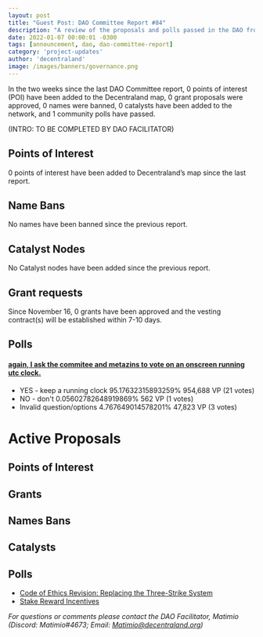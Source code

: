 ```yaml
---
layout: post
title: "Guest Post: DAO Committee Report #84"
description: "A review of the proposals and polls passed in the DAO from November 16 through November 30".
date: 2022-01-07 00:00:01 -0300
tags: [announcement, dao, dao-committee-report]
category: 'project-updates'
author: 'decentraland'
image: /images/banners/governance.png
---
```


In the two weeks since the last DAO Committee report, 0 points of interest (POI) have been added to the Decentraland map, 0 grant proposals were approved, 0 names were banned, 0 catalysts have been added to the network, and 1 community polls have passed.

(INTRO: TO BE COMPLETED BY DAO FACILITATOR)

## Points of Interest
0 points of interest have been added to Decentraland’s map since the last report.


## Name Bans

No names have been banned since the previous report.

## Catalyst Nodes
No Catalyst nodes have been added since the previous report.


## Grant requests
Since November 16, 0 grants have been approved and the vesting contract(s) will be established within 7-10 days.


## Polls

#### [again, I ask the commitee and metazins to vote on an onscreen running utc clock.](https://governance.decentraland.org/proposal/?id=eeddfa59-cd60-453c-98c3-19a7ea148535)

* YES - keep a running clock 95.17632315893259% 954,688 VP (21 votes)
* NO - don&#39;t 0.05602782648919869% 562 VP (1 votes)
* Invalid question/options 4.767649014578201% 47,823 VP (3 votes)



# Active Proposals

## Points of Interest


## Grants


## Names Bans


## Catalysts


## Polls

* [Code of Ethics Revision: Replacing the Three-Strike System](https://governance.decentraland.org/proposal/?id=09d97427-ddb7-42a6-98fb-3db07e74a2a9)
* [Stake Reward Incentives](https://governance.decentraland.org/proposal/?id=700eaee9-2e1c-443f-bb72-652c9ec0602c)

*For questions or comments please contact the DAO Facilitator, Matimio (Discord: Matimio#4673; Email: [Matimio@decentraland.org](mailto:Matimio@decentraland.org))*